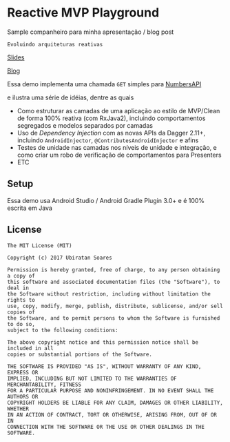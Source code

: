 # Reactive MVP Playground

Sample companheiro para minha apresentação / blog post 

`Evoluindo arquiteturas reativas`

[Slides](https://speakerdeck.com/ubiratansoares/evoluindo-arquiteturas-reativas)

[Blog](https://ubiratansoares.github.io/reactive-architectures)

Essa demo implementa uma chamada `GET` simples para [NumbersAPI](http://numbersapi.com/)

e ilustra uma série de idéias, dentre as quais

- Como estruturar as camadas de uma aplicação ao estilo de MVP/Clean de forma 100% reativa (com RxJava2), incluindo comportamentos segregados e modelos separados por camadas
- Uso de _Dependency Injection_ com as novas APIs da Dagger 2.11+, incluindo `AndroidInjector`, `@ContributesAndroidInjector` e afins
- Testes de unidade nas camadas nos níveis de unidade e integração, e como criar um robo de verificação de comportamentos para Presenters
- ETC


## Setup

Essa demo usa Android Studio / Android Gradle Plugin 3.0+ e é 100% escrita em Java


## License
```
The MIT License (MIT)

Copyright (c) 2017 Ubiratan Soares

Permission is hereby granted, free of charge, to any person obtaining a copy of
this software and associated documentation files (the "Software"), to deal in
the Software without restriction, including without limitation the rights to
use, copy, modify, merge, publish, distribute, sublicense, and/or sell copies of
the Software, and to permit persons to whom the Software is furnished to do so,
subject to the following conditions:

The above copyright notice and this permission notice shall be included in all
copies or substantial portions of the Software.

THE SOFTWARE IS PROVIDED "AS IS", WITHOUT WARRANTY OF ANY KIND, EXPRESS OR
IMPLIED, INCLUDING BUT NOT LIMITED TO THE WARRANTIES OF MERCHANTABILITY, FITNESS
FOR A PARTICULAR PURPOSE AND NONINFRINGEMENT. IN NO EVENT SHALL THE AUTHORS OR
COPYRIGHT HOLDERS BE LIABLE FOR ANY CLAIM, DAMAGES OR OTHER LIABILITY, WHETHER
IN AN ACTION OF CONTRACT, TORT OR OTHERWISE, ARISING FROM, OUT OF OR IN
CONNECTION WITH THE SOFTWARE OR THE USE OR OTHER DEALINGS IN THE SOFTWARE.
```